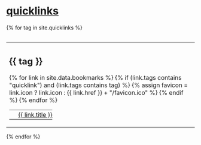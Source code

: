 # [quicklinks](#quicklinks)

{% for tag in site.quicklinks %}
  <table style="display:block; float:left; border:0;"><tr><td style="border:0;">
  <h2>{{ tag }}</h2>
  <table style="border:0;">
  {% for link in site.data.bookmarks %}
    {% if (link.tags contains "quicklink") and (link.tags contains tag) %}
      {% assign favicon = link.icon ? link.icon : {{ link.href }} + "/favicon.ico" %}
      <tr>
        <td style="border:0;padding:4px;">
          <img src="{{ favicon }}" alt=" " style="all:unset;width:16px;height:16px;margin:0;vertical-align:middle;"/>
        </td>
        <td style="border:0;padding:0;">
          <a href="{{ link.href }}" style="vertical-align:middle;">{{ link.title }}</a>
        </td>
      </tr>   
    {% endif %}
  {% endfor %}
  </table>
  </td></tr></table>
{% endfor %}

<p style="clear: left;"></p>
